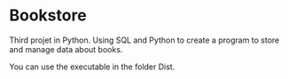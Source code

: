 # Bookstore
Third projet in Python. Using SQL and Python to create a program to store and manage data about books.

You can use the executable in the folder Dist.
